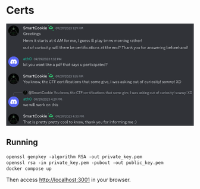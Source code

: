 # Certs

![inspiration screenshot](./discord-screenshot.png)

## Running

```
openssl genpkey -algorithm RSA -out private_key.pem
openssl rsa -in private_key.pem -pubout -out public_key.pem
docker compose up
```

Then access [http://localhost:3001](http://localhost:3001) in your browser.
